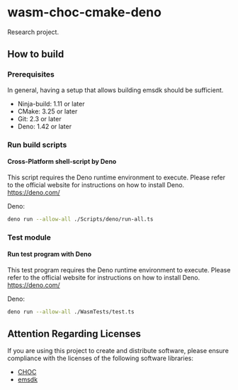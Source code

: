 # wasm-choc-cmake-deno

Research project.

## How to build

### Prerequisites

In general, having a setup that allows building emsdk should be sufficient.

+ Ninja-build: 1.11 or later
+ CMake: 3.25 or later
+ Git: 2.3 or later
+ Deno: 1.42 or later

### Run build scripts

#### Cross-Platform shell-script by Deno

This script requires the Deno runtime environment to execute.
Please refer to the official website for instructions on how to install Deno.
https://deno.com/

Deno:
```sh
deno run --allow-all ./Scripts/deno/run-all.ts
```

### Test module

#### Run test program with Deno

This test program requires the Deno runtime environment to execute.
Please refer to the official website for instructions on how to install Deno.
https://deno.com/

Deno:
```sh
deno run --allow-all ./WasmTests/test.ts
```

## Attention Regarding Licenses

If you are using this project to create and distribute software, please ensure compliance with the licenses of the following software libraries:

+ [CHOC](https://github.com/Tracktion/choc)  
+ [emsdk](https://github.com/emscripten-core/emsdk)
